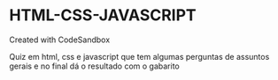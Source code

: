 # HTML-CSS-JAVASCRIPT
Created with CodeSandbox

Quiz em html, css e javascript que tem algumas perguntas de assuntos gerais e no final dá o resultado com o gabarito
